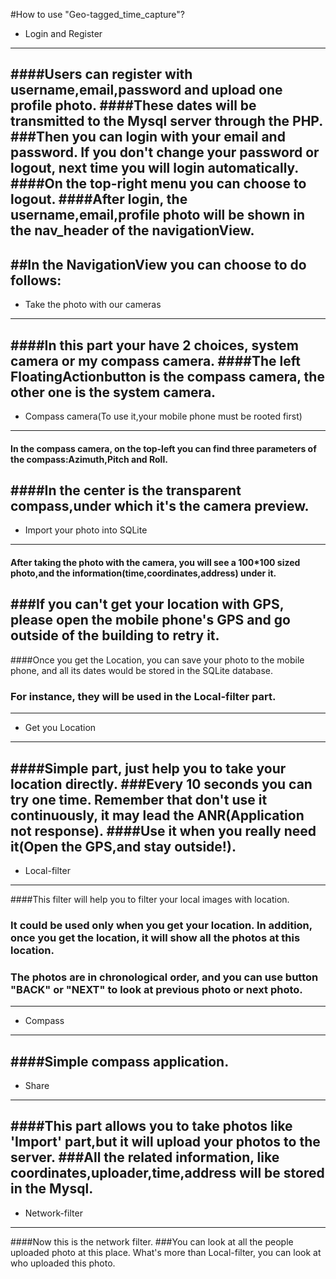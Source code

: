 #How to use "Geo-tagged_time_capture"?

- Login and Register 
 
---
 
####Users can register with username,email,password and upload one profile photo. 
####These dates will be transmitted to the Mysql server through the PHP. 
###Then you can login with your email and password. If you don't change your password or logout, next time you will login automatically.
####On the top-right menu you can choose to logout.
####After login, the username,email,profile photo will be shown in the nav_header of the navigationView.
 ---
 
##In the NavigationView you can choose to do follows:
 ---
  

- Take the photo with our cameras
---


####In this part your have 2 choices, system camera or my compass camera. 
####The left FloatingActionbutton is the compass camera, the other one is the system camera. 
--- 

- Compass camera(To use it,your mobile phone must be rooted first)
 ---
 
#### In the compass camera, on the top-left you can find three parameters of the compass:Azimuth,Pitch and Roll. 
####In the center is the transparent compass,under which it's the camera preview.
 ---

- Import your photo into SQLite
 ---
 
#### After taking the photo with the camera, you will see a 100*100 sized photo,and the information(time,coordinates,address) under it. 
###If you can't get your location with GPS, please open the mobile phone's GPS and go outside of the building to retry it.
---

####Once you get the Location, you can save your photo to the mobile phone, and all its dates would be stored in the SQLite database.
### For instance, they will be used in the Local-filter part.

---

 - Get you Location
 ---
 
####Simple part, just help you to take your location directly.
###Every 10 seconds you can try one time. Remember that don't use it continuously, it may lead the ANR(Application not response). 
####Use it when you really need it(Open the GPS,and stay outside!).
---
- Local-filter
 ---
 
####This filter will help you to filter your local images with location.
### It could be used only when you get your location. In addition, once you get the location, it will show all the photos at this location.
### The photos are in chronological order, and you can use button "BACK" or "NEXT" to look at previous  photo or next photo.
---
- Compass
 ---
 
####Simple compass application.
---
- Share
 ---
 
####This part allows you to take photos like 'Import' part,but it will upload your photos to the server. 
###All the related information, like coordinates,uploader,time,address will be stored in the Mysql.
---
- Network-filter
 ---
 
####Now this is the network filter.
###You can look at all the people uploaded photo at this place. What's more than Local-filter, you can look at who uploaded this photo.

 
 
